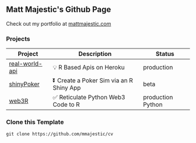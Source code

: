 ## Matt Majestic's Github Page
Check out my portfolio at [mattmajestic.com](www.mattmajestic.com)

### Projects

| Project | Description | Status |
|---|---|---|
| [real-world-api](https://github.com/mattmajestic/real-world-api) | 💡 R Based Apis on Heroku | production |
| [shinyPoker](https://github.com/mattmajesticshinyPoker) | ⏬ Create a Poker Sim via an R Shiny App | beta |
| [web3R](https://github.com/mattmajestic/web3R) | ✅ Reticulate Python Web3 Code to R | production Python | 👋

### Clone this Template
```markdown
git clone https://github.com/mmajestic/cv
```
